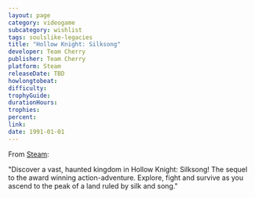 ```yaml
---
layout: page
category: videogame
subcategory: wishlist
tags: soulslike-legacies
title: "Hollow Knight: Silksong"
developer: Team Cherry
publisher: Team Cherry
platform: Steam
releaseDate: TBD
howlongtobeat:
difficulty:
trophyGuide:
durationHours:
trophies:
percent:
link:
date: 1991-01-01
---
```


From [Steam](https://store.steampowered.com/app/1030300/Hollow_Knight_Silksong/):

"Discover a vast, haunted kingdom in Hollow Knight: Silksong! The sequel to the award winning action-adventure. Explore, fight and survive as you ascend to the peak of a land ruled by silk and song."
